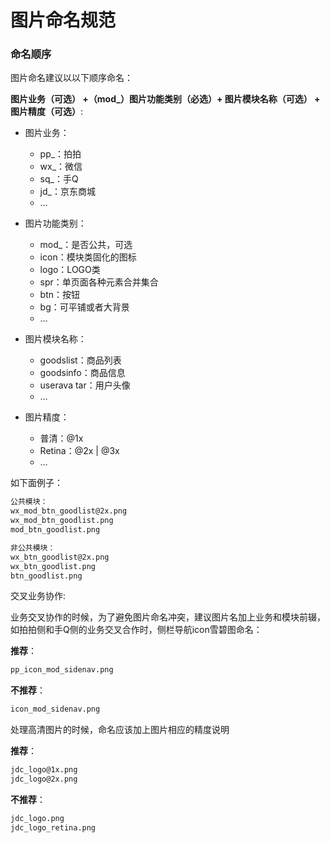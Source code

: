 
# 图片命名规范

### 命名顺序

图片命名建议以以下顺序命名：

**图片业务（可选） +（mod_）图片功能类别（必选）+ 图片模块名称（可选） + 图片精度（可选）**:

- 图片业务：
  - pp_：拍拍
  - wx_：微信
  - sq_：手Q
  - jd_：京东商城
  - …

- 图片功能类别：
  - mod_：是否公共，可选
  - icon：模块类固化的图标
  - logo：LOGO类
  - spr：单页面各种元素合并集合
  - btn：按钮
  - bg：可平铺或者大背景
  - …

- 图片模块名称：
  - goodslist：商品列表
  - goodsinfo：商品信息
  - userava tar：用户头像
  - …

- 图片精度：
  - 普清：@1x
  - Retina：@2x | @3x
  - …

如下面例子：

```md
公共模块：
wx_mod_btn_goodlist@2x.png
wx_mod_btn_goodlist.png
mod_btn_goodlist.png

非公共模块：
wx_btn_goodlist@2x.png
wx_btn_goodlist.png
btn_goodlist.png
```

交叉业务协作:

业务交叉协作的时候，为了避免图片命名冲突，建议图片名加上业务和模块前辍，如拍拍侧和手Q侧的业务交叉合作时，侧栏导航icon雪碧图命名：

**推荐**：

```md
pp_icon_mod_sidenav.png
```

**不推荐**：

```md
icon_mod_sidenav.png
```

处理高清图片的时候，命名应该加上图片相应的精度说明

**推荐**：

```md
jdc_logo@1x.png
jdc_logo@2x.png
```

**不推荐**：

```md
jdc_logo.png
jdc_logo_retina.png
```